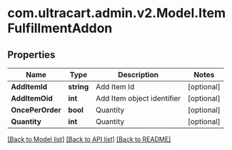 
# com.ultracart.admin.v2.Model.ItemFulfillmentAddon

## Properties

Name | Type | Description | Notes
------------ | ------------- | ------------- | -------------
**AddItemId** | **string** | Add Item Id | [optional] 
**AddItemOid** | **int** | Add Item object identifier | [optional] 
**OncePerOrder** | **bool** | Quantity | [optional] 
**Quantity** | **int** | Quantity | [optional] 

[[Back to Model list]](../README.md#documentation-for-models)
[[Back to API list]](../README.md#documentation-for-api-endpoints)
[[Back to README]](../README.md)

